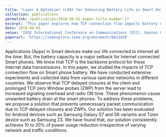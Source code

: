 ```yaml
---
title: "Layer 4 Optimizer (L4O) for Enhancing Battery Life in Smart Devices"
collection: publications
permalink: /publication/2018-04-01-paper-title-number-17
excerpt: 'This paper explores how TCP connection flow impacts battery usage in smartphones, especially focusing on TCP delayed closures and prolonged zero window probes. It proposes a solution that reduces unnecessary signaling overhead and radio ON time, resulting in a consistent 10 to 20% reduction in power usage, irrespective of network and traffic conditions.'
date: 2018-04-01
venue: 'IEEE International Conference on Communications (ICC), Kansas City, MO, USA'
paperurl: 'https://ieeexplore.ieee.org/document/8422420'
---
```


Applications (Apps) in Smart devices make our life connected to Internet all the time. But, the battery capacity is a major setback for Internet connected Smart phones. We know that TCP is the backbone protocol for these Internet data transmissions. In this paper, we studied the impacts of TCP connection flow on Smart phone battery. We have conducted extensive experiments and collected data from various operator networks in different countries. We observe that TCP delayed closures at the client and prolonged TCP zero Window probes (ZWP) from the server lead to increased signaling overhead and radio ON time. These phenomenon cause unwanted battery drain at the smart phones. To address these problems, we propose a solution that prevents unnecessary packet communication due to TCP delayed closures and ZWPs. Our solution has been evaluated for Android devices such as Samsung Galaxy S7 and S8 variants and Tizen device such as Samsung Z3. We have found that, our solution consistently achieves 10 to 20% of power usage reduction irrespective of varying network and traffic conditions.
